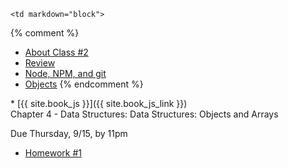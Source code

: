	<td markdown="block">
{% comment %}
* [About Class #2](slides/02/meta.html)
* [Review](slides/02/review.html)
* [Node, NPM, and git](slides/03/node-npm-debug-git.html)
* [Objects](slides/03/objects.html)
{% endcomment %}





</td>
	<td markdown="block">
* [{{ site.book_js }}]({{ site.book_js_link }}) <br> Chapter 4 - Data Structures: Data Structures: Objects and Arrays
</td>
	<td markdown="block">

Due Thursday, 9/15, by 11pm

* [Homework #1](homework/01.html)

</td>
